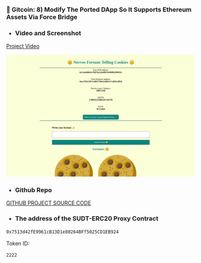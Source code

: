 
### 🍪 Gitcoin: 8) Modify The Ported DApp So It Supports Ethereum Assets Via Force Bridge

- ### Video and Screenshot

<a href="https://youtu.be/R0i7Q-Wx9Iw"> Project Video </a>

<img src="https://github.com/alanfreud/Nervos-gitcoin-projects/blob/master/gitcoin-8/gitcoin8.png"/>

- ### Github Repo

<a href="https://github.com/alanfreud/nervos-force-bridge-gitcoin8"> GITHUB PROJECT SOURCE CODE </a>

- ### The address of the SUDT-ERC20 Proxy Contract

```bash
0x7513d42fE9961cB13D1e80264BFf5025CD1EB924
```

Token ID:

```bash
2222
```


